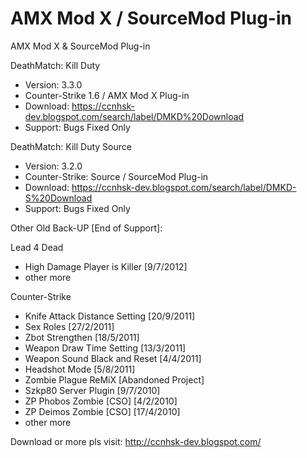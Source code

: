 # AMX Mod X / SourceMod Plug-in

AMX Mod X & SourceMod Plug-in

DeathMatch: Kill Duty
 - Version: 3.3.0
 - Counter-Strike 1.6 / AMX Mod X Plug-in
 - Download: https://ccnhsk-dev.blogspot.com/search/label/DMKD%20Download
 - Support: Bugs Fixed Only

DeathMatch: Kill Duty Source
 - Version: 3.2.0
 - Counter-Strike: Source / SourceMod Plug-in
 - Download: https://ccnhsk-dev.blogspot.com/search/label/DMKD-S%20Download
 - Support: Bugs Fixed Only


Other Old Back-UP [End of Support]:

Lead 4 Dead
  - High Damage Player is Killer [9/7/2012]
  - other more

Counter-Strike
  - Knife Attack Distance Setting [20/9/2011]
  - Sex Roles [27/2/2011]
  - Zbot Strengthen [18/5/2011]
  - Weapon Draw Time Setting [13/3/2011]
  - Weapon Sound Black and Reset [4/4/2011]
  - Headshot Mode [5/8/2011]
  - Zombie Plague ReMiX [Abandoned Project]
  - Szkp80 Server Plugin [9/7/2010]
  - ZP Phobos Zombie [CSO] [4/2/2010]
  - ZP Deimos Zombie [CSO] [17/4/2010]
  - other more

Download or more pls visit: http://ccnhsk-dev.blogspot.com/
